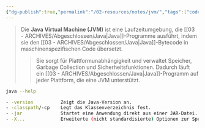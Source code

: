 ```yaml
---
{"dg-publish":true,"permalink":"/02-resources/notes/jvm/","tags":["code/java"],"noteIcon":"","updated":"2024-10-26T21:43:59.793+02:00"}
---
```


>Die **Java Virtual Machine (JVM)** ist eine Laufzeitumgebung, die [[03 - ARCHIVES/Abgeschlossen/Java\|Java]]-Programme ausführt, indem sie den [[03 - ARCHIVES/Abgeschlossen/Java\|Java]]-Bytecode in maschinenspezifischen Code übersetzt. 
>>Sie sorgt für Plattformunabhängigkeit und verwaltet Speicher, Garbage Collection und Sicherheitsfunktionen. Dadurch läuft ein [[03 - ARCHIVES/Abgeschlossen/Java\|Java]]-Programm auf jeder Plattform, die eine JVM unterstützt.

```bash
java --help

- -version          Zeigt die Java-Version an.
- -classpath/-cp    Legt das Klassenverzeichnis fest.
- -jar              Startet eine Anwendung direkt aus einer JAR-Datei.
- -X...             Erweiterte (nicht standardisierte) Optionen zur Speicherverwaltung und Diagnose.

```